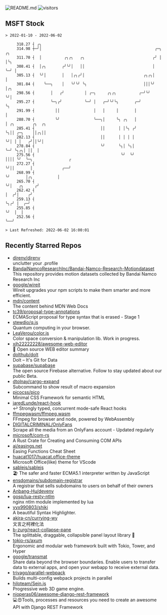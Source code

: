![README.md](https://github.com/Gerhut/Gerhut/workflows/README.md/badge.svg)
![visitors](https://visitors.vercel.app/Gerhut/Gerhut?token=8cf69d1f6813d272ef062726b6070c9be4ff72038cfe5a7ded7384a8da65d866)

## MSFT Stock

```
> 2022-01-10 - 2022-06-02

     318.27 ┤ ╭╮                                                                                                 
     314.98 ┼─╯│                                                  ╭─╮ ╭╮                                         
     311.70 ┤  │          ╭╮╭╮   ╭╮                              ╭╯ │ │╰╮                                        
     308.41 ┤  │╭╮       ╭╯╰╯│   ││                              │  ╰─╯ │                                        
     305.13 ┤  ╰╯│       │   │╭╮╭╯│                          ╭╮╭╮│      │                                        
     301.84 ┤    ╰──╮    │   ╰╯╰╯ ╰╮                         │││╰╯      │╭╮                                      
     298.56 ┤       │   ╭╯         │ ╭─╮     ╭╮╭╮          ╭─╯╰╯        ╰╯│                                      
     295.27 ┤       ╰─╮╭╯          ╰─╯ │   ╭─╯╰╯╰╮       ╭─╯              ╰╮                                     
     291.99 ┤         ││               │   │     │       │                 │                                     
     288.70 ┤         ╰╯               ╰──╮│     ╰╮ ╭╮   │                 │ ╭╮        ╭╮  ╭╮                    
     285.41 ┤                             ││      │ │╰╮ ╭╯                 ╰╮││ ╭─╮    ││╭╮││                    
     282.13 ┤                             ││      │ │ │ │                   ╰╯│ │ │   ╭╯││╰╯│                    
     278.84 ┤                             ╰╯      ╰╮│ ╰╮│                     ╰─╯ ╰╮╭╮│ ││  │                    
     275.56 ┤                                      ╰╯  ╰╯                          ││││ ╰╯  ╰─╮                ╭ 
     272.27 ┤                                                                      ╰╯││       │             ╭──╯ 
     268.99 ┤                                                                        ╰╯       │╭╮           │    
     265.70 ┤                                                                                 ╰╯│   ╭╮     ╭╯    
     262.42 ┤                                                                                   │  ╭╯│    ╭╯     
     259.13 ┤                                                                                   ╰╮╭╯ │  ╭─╯      
     255.85 ┤                                                                                    ╰╯  │  │        
     252.56 ┤                                                                                        ╰──╯        

> Last Refreshed: 2022-06-02 16:00:01
```

## Recently Starred Repos

- [direnv/direnv](https://github.com/direnv/direnv)  
  unclutter your .profile
- [BandaiNamcoResearchInc/Bandai-Namco-Research-Motiondataset](https://github.com/BandaiNamcoResearchInc/Bandai-Namco-Research-Motiondataset)  
  This repository provides motion datasets collected by Bandai Namco Research Inc
- [google/wireit](https://github.com/google/wireit)  
  Wireit upgrades your npm scripts to make them smarter and more efficient.
- [mdn/content](https://github.com/mdn/content)  
  The content behind MDN Web Docs
- [tc39/proposal-type-annotations](https://github.com/tc39/proposal-type-annotations)  
  ECMAScript proposal for type syntax that is erased - Stage 1
- [stewdio/q.js](https://github.com/stewdio/q.js)  
  Quantum computing in your browser.
- [LeaVerou/color.js](https://github.com/LeaVerou/color.js)  
  Color space conversion & manipulation lib. Work in progress.
- [xjh22222228/awesome-web-editor](https://github.com/xjh22222228/awesome-web-editor)  
  🔨  Open source WEB editor summary
- [dolthub/dolt](https://github.com/dolthub/dolt)  
  Dolt – It's Git for Data
- [supabase/supabase](https://github.com/supabase/supabase)  
  The open source Firebase alternative. Follow to stay updated about our public Beta.
- [dtolnay/cargo-expand](https://github.com/dtolnay/cargo-expand)  
  Subcommand to show result of macro expansion
- [picocss/pico](https://github.com/picocss/pico)  
  Minimal CSS Framework for semantic HTML
- [jaredLunde/react-hook](https://github.com/jaredLunde/react-hook)  
  ↩ Strongly typed, concurrent mode-safe React hooks
- [ffmpegwasm/ffmpeg.wasm](https://github.com/ffmpegwasm/ffmpeg.wasm)  
  FFmpeg for browser and node, powered by WebAssembly
- [DIGITALCRIMINAL/OnlyFans](https://github.com/DIGITALCRIMINAL/OnlyFans)  
  Scrape all the media from an OnlyFans account - Updated regularly
- [microsoft/com-rs](https://github.com/microsoft/com-rs)  
  A Rust Crate for Creating and Consuming COM APIs
- [ai/easings.net](https://github.com/ai/easings.net)  
  Easing Functions Cheat Sheet
- [huacat1017/huacat.office-theme](https://github.com/huacat1017/huacat.office-theme)  
  Microsoft Office(like) theme for VScode
- [sablejs/sablejs](https://github.com/sablejs/sablejs)  
  🏖️ The safer and faster ECMA5.1 interpreter written by JavaScript
- [ensdomains/subdomain-registrar](https://github.com/ensdomains/subdomain-registrar)  
  A registrar that sells subdomains to users on behalf of their owners
- [Anbang-Hu/devenv](https://github.com/Anbang-Hu/devenv)  
- [gosp/lua-resty-ntlm](https://github.com/gosp/lua-resty-ntlm)  
  nginx ntlm module implemented by lua
- [yyx990803/shiki](https://github.com/yyx990803/shiki)  
  A beautiful Syntax Highlighter.
- [akira-cn/currying-wy](https://github.com/akira-cn/currying-wy)  
  文言之柯裡化法
- [b-zurg/react-collapse-pane](https://github.com/b-zurg/react-collapse-pane)  
  The splittable, draggable, collapsible panel layout library 🎉
- [tokio-rs/axum](https://github.com/tokio-rs/axum)  
  Ergonomic and modular web framework built with Tokio, Tower, and Hyper
- [google/transmat](https://github.com/google/transmat)  
  Share data beyond the browser boundaries. Enable users to transfer data to external apps, and open your webapp to receive external data.
- [trivago/parallel-webpack](https://github.com/trivago/parallel-webpack)  
  Builds multi-config webpack projects in parallel
- [hiloteam/Sein.js](https://github.com/hiloteam/Sein.js)  
  Progressive web 3D game engine.
- [nioperas06/awesome-django-rest-framework](https://github.com/nioperas06/awesome-django-rest-framework)  
   💻😍Tools, processes and resources you need to create an awesome API with Django REST Framework
